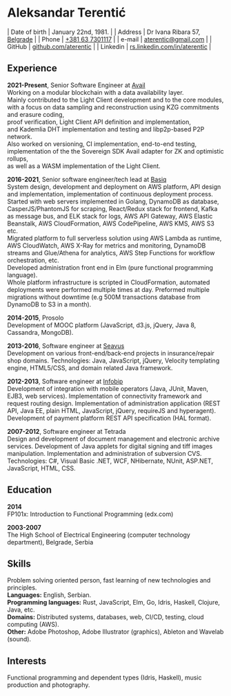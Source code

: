 # Aleksandar Terentić

| Date of birth | January 22nd, 1981. |
| Address       | Dr Ivana Ribara 57, [Belgrade](https://goo.gl/maps/SeYfGKhHGieE2tum7) |
| Phone         | [+381 63 7301117](tel:+381637301117) |
| e-mail        | <aterentic@gmail.com> |
| GitHub        | [github.com/aterentic](https://github.com/aterentic) |
| Linkedin      | [rs.linkedin.com/in/aterentic](https://www.linkedin.com/in/aterentic/) |

## Experience

**2021-Present**, Senior Software Engineer at [Avail](https://www.availproject.org/)  
Working on a modular blockchain with a data availability layer.  
Mainly contributed to the Light Client development and to the core modules,  
with a focus on data sampling and reconstruction using KZG commitments and erasure coding,  
proof verification, Light Client API definition and implementation,  
and Kademlia DHT implementation and testing and libp2p-based P2P network.  
Also worked on versioning, CI implementation, end-to-end testing,  
implementation of the the Sovereign SDK Avail adapter for ZK and optimistic rollups,  
as well as a WASM implementation of the Light Client.

**2016-2021**, Senior software engineer/tech lead at [Basiq](https://basiq.io/)  
System design, development and deployment on AWS platform, API design and
implementation, implementation of continuous deployment process.  
Started with web servers implemented in Golang, DynamoDB as database,
CasperJS/PhantomJS for scraping, React/Redux stack for frontend, Kafka
as message bus, and ELK stack for logs, AWS API Gateway,
AWS Elastic Beanstalk, AWS CloudFormation, AWS CodePipeline, AWS KMS, AWS S3 etc.  
Migrated platform to full serverless solution using AWS Lambda as runtime,
AWS CloudWatch, AWS X-Ray for metrics and monitoring,
DynamoDB streams and Glue/Athena for analytics, 
AWS Step Functions for workflow orchestration, etc.  
Developed administration front end in Elm (pure functional programming language).  
Whole platform infrastructure is scripted in CloudFormation, 
automated deployments were performed multiple times at day.
Preformed multiple migrations without downtime (e.g 500M transactions database
from DynamoDB to S3 in a month).

**2014-2015**, Prosolo  
Development of MOOC platform (JavaScript, d3.js, jQuery, Java 8, Cassandra,
MongoDB).

**2013-2016**, Software engineer at [Seavus](https://seavus.com/)  
Development on various front-end/back-end projects in insurance/repair shop
domains. Technologies: Java, JavaScript, jQuery, Velocity templating engine,
HTML5/CSS, and domain related Java framework.

**2012-2013**, Software engineer at [Infobip](https://www.infobip.com/)  
Development of integration with mobile operators (Java, JUnit, Maven,
EJB3, web services). Implementation of connectivity framework and
request routing design. Implementation of administration application
(REST API, Java EE, plain HTML, JavaScript, jQuery, requireJS and
hyperagent). Development of payment platform REST API specification (HAL
format).

**2007-2012**, Software engineer at Tetrada  
Design and development of document management and electronic archive
services. Development of Java applets for digital
signing and tiff images manipulation. Implementation and administration
of subversion CVS. Technologies: C\#, Visual Basic .NET, WCF, NHibernate, NUnit, ASP.NET,
JavaScript, HTML, CSS. 

## Education

**2014**  
FP101x: Introduction to Functional Programming (edx.com)

**2003-2007**  
The High School of Electrical Engineering (computer technology department), 
Belgrade, Serbia

## Skills

Problem solving oriented person, fast learning of new technologies and principles.  
**Languages:** English, Serbian.  
**Programming languages:** Rust, JavaScript, Elm, Go, Idris, Haskell, Clojure, Java, etc.  
**Domains:** Distributed systems, databases, web, CI/CD, testing, cloud computing (AWS).  
**Other:** Adobe Photoshop, Adobe Illustrator (graphics), Ableton and Wavelab (sound).

## Interests

Functional programming and dependent types (Idris, Haskell), music production and photography.

